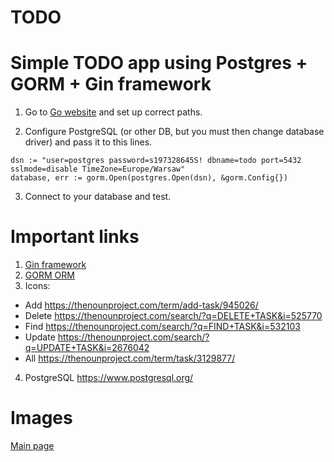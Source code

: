 # TODO

# Simple TODO app using Postgres + GORM + Gin framework

1. Go to [Go website](https://golang.org/) and set up correct paths.

2. Configure PostgreSQL (or other DB, but you must then change database driver) and pass it to this lines.

```
dsn := "user=postgres password=s197328645S! dbname=todo port=5432 sslmode=disable TimeZone=Europe/Warsaw"
database, err := gorm.Open(postgres.Open(dsn), &gorm.Config{})
```

3. Connect to your database and test.


# Important links

1. [Gin framework](https://github.com/gin-gonic/gin)
2. [GORM ORM](https://github.com/go-gorm/gorm)
3. Icons:
  * Add https://thenounproject.com/term/add-task/945026/
  * Delete https://thenounproject.com/search/?q=DELETE+TASK&i=525770
  * Find https://thenounproject.com/search/?q=FIND+TASK&i=532103
  * Update https://thenounproject.com/search/?q=UPDATE+TASK&i=2676042
  * All https://thenounproject.com/term/task/3129877/
4. PostgreSQL https://www.postgresql.org/

# Images

[Main page](../images/Main.png?raw=true)
